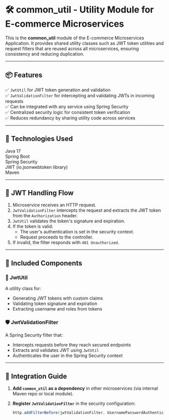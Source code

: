 # 🛠️ common_util - Utility Module for E-commerce Microservices

This is the **common_util** module of the E-commerce Microservices Application. It provides shared utility classes such as JWT token utilities and request filters that are reused across all microservices, ensuring consistency and reducing duplication.

---

## 📦 Features

✅ `JwtUtil` for JWT token generation and validation  
✅ `JwtValidationFilter` for intercepting and validating JWTs in incoming requests  
✅ Can be integrated with any service using Spring Security  
✅ Centralized security logic for consistent token verification  
✅ Reduces redundancy by sharing utility code across services

---

## 🧱 Technologies Used

Java 17  
Spring Boot  
Spring Security  
JWT (io.jsonwebtoken library)  
Maven

---

## 🔐 JWT Handling Flow

1. Microservice receives an HTTP request.
2. `JwtValidationFilter` intercepts the request and extracts the JWT token from the `Authorization` header.
3. `JwtUtil` validates the token's signature and expiration.
4. If the token is valid:
    - The user's authentication is set in the security context.
    - Request proceeds to the controller.
5. If invalid, the filter responds with `401 Unauthorized`.

---

## 📁 Included Components

### 🔧 JwtUtil

A utility class for:
- Generating JWT tokens with custom claims
- Validating token signature and expiration
- Extracting username and roles from tokens

### 🛡️ JwtValidationFilter

A Spring Security filter that:
- Intercepts requests before they reach secured endpoints
- Extracts and validates JWT using `JwtUtil`
- Authenticates the user in the Spring Security context

---

## 🔌 Integration Guide

1. **Add `common_util` as a dependency** in other microservices (via internal Maven repo or local module).

2. **Register `JwtValidationFilter`** in the security configuration:
   ```java
   http.addFilterBefore(jwtValidationFilter, UsernamePasswordAuthenticationFilter.class);
